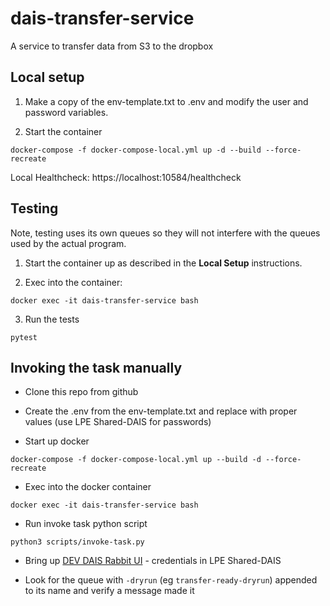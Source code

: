 # dais-transfer-service
A service to transfer data from S3 to the dropbox

## Local setup
    
1. Make a copy of the env-template.txt to .env and modify the user and password variables.

2. Start the container
    
```
docker-compose -f docker-compose-local.yml up -d --build --force-recreate
```

Local Healthcheck: https://localhost:10584/healthcheck

## Testing
Note, testing uses its own queues so they will not interfere with the queues used by the actual program.

1. Start the container up as described in the <b>Local Setup</b> instructions.

2. Exec into the container:

```
docker exec -it dais-transfer-service bash
```

3. Run the tests

```
pytest
```

## Invoking the task manually

- Clone this repo from github 

- Create the .env from the env-template.txt and replace with proper values (use LPE Shared-DAIS for passwords)

- Start up docker  

`docker-compose -f docker-compose-local.yml up --build -d --force-recreate`

- Exec into the docker container

`docker exec -it dais-transfer-service bash`

- Run invoke task python script

`python3 scripts/invoke-task.py`

- Bring up [DEV DAIS Rabbit UI](https://b-e9f45d5f-039d-4226-b5df-1a776c736346.mq.us-east-1.amazonaws.com/)  - credentials in LPE Shared-DAIS

- Look for the queue with `-dryrun` (eg `transfer-ready-dryrun`) appended to its name and verify a message made it
